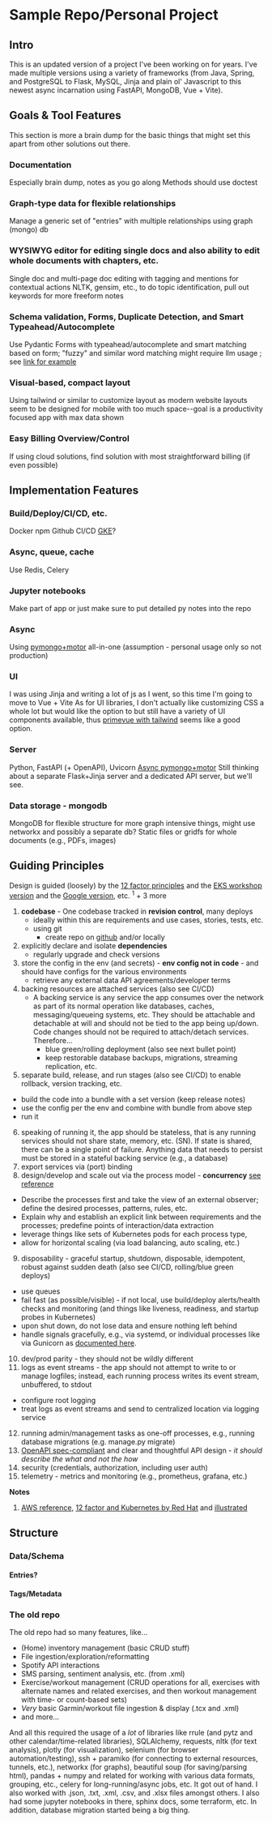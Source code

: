 # Sample Repo/Personal Project

## Intro
This is an updated version of a project I've been working on for years. I've made multiple versions using a variety of frameworks (from Java, Spring, and PostgreSQL to Flask, MySQL, Jinja and plain ol' Javascript to this newest async incarnation using FastAPI, MongoDB, Vue + Vite).

## Goals & Tool Features
This section is more a brain dump for the basic things that might set this apart from other solutions out there.

### Documentation
Especially brain dump, notes as you go along
Methods should use doctest

### Graph-type data for flexible relationships
Manage a generic set of "entries" with multiple relationships using graph (mongo) db

### WYSIWYG editor for editing single docs and also ability to edit whole documents with chapters, etc.
Single doc and multi-page doc editing with tagging and mentions for contextual actions
NLTK, gensim, etc., to do topic identification, pull out keywords for more freeform notes

### Schema validation, Forms, Duplicate Detection, and Smart Typeahead/Autocomplete
Use Pydantic
Forms with typeahead/autocomplete and smart matching based on form; "fuzzy" and similar word matching might require llm usage ; 
see [link for example](https://www.mongodb.com/developer/products/atlas/building-generative-ai-applications-vector-search-open-source-models/)

### Visual-based, compact layout
Using tailwind or similar to customize layout as modern website layouts seem to be designed for mobile with too much space--goal is a productivity focused app with max data shown

### Easy Billing Overview/Control
If using cloud solutions, find solution with most straightforward billing (if even possible)

## Implementation Features
### Build/Deploy/CI/CD, etc.
Docker
npm
Github CI/CD
[GKE](https://console.cloud.google.com/kubernetes)?

### Async, queue, cache
Use Redis, Celery

### Jupyter notebooks
Make part of app or just make sure to put detailed py notes into the repo

### Async
Using [pymongo+motor](https://www.mongodb.com/docs/languages/python/pymongo-driver/current/pymongo-to-async-guide/) all-in-one (assumption - personal usage only so not production) 

### UI
I was using Jinja and writing a lot of js as I went, so this time I'm going to move to Vue + Vite
As for UI libraries, I don't actually like customizing CSS a whole lot but would like the option to but still have a variety of UI components available, thus [primevue with tailwind](https://tailwind.primevue.org/b) seems like a good option.

### Server
Python, FastAPI (+ OpenAPI), Uvicorn
[Async pymongo+motor](https://www.mongodb.com/docs/languages/python/pymongo-driver/current/connect/mongoclient/)
Still thinking about a separate Flask+Jinja server and a dedicated API server, but we'll see.

### Data storage - mongodb
MongoDB for flexible structure 
for more graph intensive things, might use networkx and possibly a separate db?
Static files or gridfs for whole documents (e.g., PDFs, images)

## Guiding Principles

Design is guided (loosely) by the [12 factor principles](https://12factor.net/) and the [EKS workshop version](https://developers.eksworkshop.com/docs/introduction/python/refactoring/) and the [Google version](https://cloud.google.com/architecture/twelve-factor-app-development-on-gcp), etc. <sup>1</sup> + 3 more
1. **codebase** - One codebase tracked in **revision control**, many deploys
   - ideally within this are requirements and use cases, stories, tests, etc. 
   - using git
     - create repo on [github](https://www.atlassian.com/git/tutorials) and/or locally
2. explicitly declare and isolate **dependencies**
   - regularly upgrade and check versions
3. store the config in the env (and secrets) - **env config not in code** - and should have configs for the various environments
   - retrieve any external data API agreements/developer terms
4. backing resources are attached services (also see CI/CD)
   - A backing service is any service the app consumes over the network as part of its normal operation like databases, caches, messaging/queueing systems, etc. They should be attachable and detachable at will and should not be tied to the app being up/down. Code changes should not be required to attach/detach services. Therefore... 
     - blue green/rolling deployment (also see next bullet point)
     - keep restorable database backups, migrations, streaming replication, etc.
5. separate build, release, and run stages (also see CI/CD) to enable rollback, version tracking, etc.
  * build the code into a bundle with a set version (keep release notes)
  * use the config per the env and combine with bundle from above step 
  * run it
6. speaking of running it, the app should be stateless, that is any running services should not share state, memory, etc. (SN). If state is shared, there can be a single point of failure. Anything data that needs to persist must be stored in a stateful backing service (e.g., a database)
7. export services via (port) binding
8. design/develop and scale out via the process model - **concurrency**  [see reference](https://adam.herokuapp.com/past/2011/5/9/applying_the_unix_process_model_to_web_apps/)
  * Describe the processes first and take the view of an external observer; define the desired processes, patterns, rules, etc.
  * Explain why and establish an explicit link between requirements and the processes; predefine points of interaction/data extraction
  * leverage things like sets of Kubernetes pods for each process type, 
  * allow for horizontal scaling (via load balancing, auto scaling, etc.)
9. disposability - graceful startup, shutdown, disposable, idempotent, robust against sudden death (also see CI/CD, rolling/blue green deploys)
  * use queues
  * fail fast (as possible/visible) - if not local, use build/deploy alerts/health checks and monitoring (and things like liveness, readiness, and startup probes in Kubernetes)
  * upon shut down, do not lose data and ensure nothing left behind
  * handle signals gracefully, e.g., via systemd, or individual processes like via Gunicorn as [documented here](https://docs.gunicorn.org/en/stable/signals.html).
10. dev/prod parity - they should not be wildly different
11. logs as event streams - the app should not attempt to write to or manage logfiles; instead, each running process writes its event stream, unbuffered, to stdout
  * configure root logging 
  * treat logs as event streams and send to centralized location via logging service
12. running admin/management tasks as one-off processes, e.g., running database migrations (e.g. manage.py migrate)
13. [OpenAPI spec-compliant](https://swagger.io/specification/) and clear and thoughtful API design - *it should describe the what and not the how*
14. security (credentials, authorization, including user auth)
15. telemetry - metrics and monitoring (e.g., prometheus, grafana, etc.)

**Notes**
1. [AWS reference](https://aws.amazon.com/blogs/compute/applying-the-twelve-factor-app-methodology-to-serverless-applications/),  [12 factor and Kubernetes by Red Hat](https://www.redhat.com/architect/12-factor-app-containers) and [illustrated](https://www.redhat.com/architect/12-factor-app)


## Structure
### Data/Schema
#### Entries?
#### Tags/Metadata

### The old repo
The old repo had so many features, like...
- (Home) inventory management (basic CRUD stuff)
- File ingestion/exploration/reformatting
- Spotify API interactions
- SMS parsing, sentiment analysis, etc. (from .xml)
- Exercise/workout management (CRUD operations for all, exercises with alternate names and related exercises, and then workout management with time- or count-based sets)
- *Very* basic Garmin/workout file ingestion & display (.tcx and .xml)
- and more...

And all this required the usage of a _lot_ of libraries like rrule (and pytz and other calendar/time-related libraries), SQLAlchemy, requests, nltk (for text analysis), plotly (for visualization), selenium (for browser automation/testing), ssh + paramiko (for connecting to external resources, tunnels, etc.), networkx (for graphs), beautiful soup (for saving/parsing html), pandas + numpy and related for working with various data formats, grouping, etc., celery for long-running/async jobs, etc. It got out of hand. I also worked with .json, .txt, .xml, .csv, and .xlsx files amongst others. I also had some jupyter notebooks in there, sphinx docs, some terraform, etc. In addition, database migration started being a big thing.
